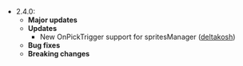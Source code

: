 - 2.4.0:
  - **Major updates**
  - **Updates**
    - New OnPickTrigger support for spritesManager ([deltakosh](https://github.com/deltakosh))
  - **Bug fixes**
  - **Breaking changes**
